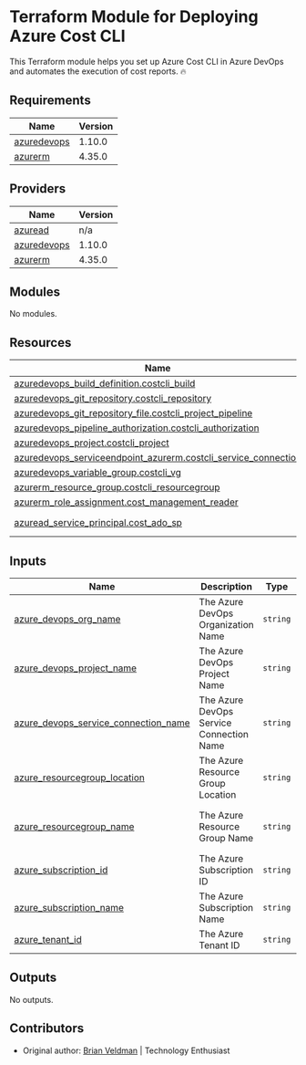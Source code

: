# Terraform Module for Deploying Azure Cost CLI

This Terraform module helps you set up Azure Cost CLI in Azure DevOps and automates the execution of cost reports. 🔥

## Requirements

| Name | Version |
|------|---------|
| <a name="requirement_azuredevops"></a> [azuredevops](#requirement\_azuredevops) | 1.10.0 |
| <a name="requirement_azurerm"></a> [azurerm](#requirement\_azurerm) | 4.35.0 |

## Providers

| Name | Version |
|------|---------|
| <a name="provider_azuread"></a> [azuread](#provider\_azuread) | n/a |
| <a name="provider_azuredevops"></a> [azuredevops](#provider\_azuredevops) | 1.10.0 |
| <a name="provider_azurerm"></a> [azurerm](#provider\_azurerm) | 4.35.0 |

## Modules

No modules.

## Resources

| Name | Type |
|------|------|
| [azuredevops_build_definition.costcli_build](https://registry.terraform.io/providers/microsoft/azuredevops/1.10.0/docs/resources/build_definition) | resource |
| [azuredevops_git_repository.costcli_repository](https://registry.terraform.io/providers/microsoft/azuredevops/1.10.0/docs/resources/git_repository) | resource |
| [azuredevops_git_repository_file.costcli_project_pipeline](https://registry.terraform.io/providers/microsoft/azuredevops/1.10.0/docs/resources/git_repository_file) | resource |
| [azuredevops_pipeline_authorization.costcli_authorization](https://registry.terraform.io/providers/microsoft/azuredevops/1.10.0/docs/resources/pipeline_authorization) | resource |
| [azuredevops_project.costcli_project](https://registry.terraform.io/providers/microsoft/azuredevops/1.10.0/docs/resources/project) | resource |
| [azuredevops_serviceendpoint_azurerm.costcli_service_connection](https://registry.terraform.io/providers/microsoft/azuredevops/1.10.0/docs/resources/serviceendpoint_azurerm) | resource |
| [azuredevops_variable_group.costcli_vg](https://registry.terraform.io/providers/microsoft/azuredevops/1.10.0/docs/resources/variable_group) | resource |
| [azurerm_resource_group.costcli_resourcegroup](https://registry.terraform.io/providers/hashicorp/azurerm/4.35.0/docs/resources/resource_group) | resource |
| [azurerm_role_assignment.cost_management_reader](https://registry.terraform.io/providers/hashicorp/azurerm/4.35.0/docs/resources/role_assignment) | resource |
| [azuread_service_principal.cost_ado_sp](https://registry.terraform.io/providers/hashicorp/azuread/latest/docs/data-sources/service_principal) | data source |

## Inputs

| Name | Description | Type | Default | Required |
|------|-------------|------|---------|:--------:|
| <a name="input_azure_devops_org_name"></a> [azure\_devops\_org\_name](#input\_azure\_devops\_org\_name) | The Azure DevOps Organization Name | `string` | n/a | yes |
| <a name="input_azure_devops_project_name"></a> [azure\_devops\_project\_name](#input\_azure\_devops\_project\_name) | The Azure DevOps Project Name | `string` | `"Azure Cost CLI"` | no |
| <a name="input_azure_devops_service_connection_name"></a> [azure\_devops\_service\_connection\_name](#input\_azure\_devops\_service\_connection\_name) | The Azure DevOps Service Connection Name | `string` | `"sc-costcli-wif"` | no |
| <a name="input_azure_resourcegroup_location"></a> [azure\_resourcegroup\_location](#input\_azure\_resourcegroup\_location) | The Azure Resource Group Location | `string` | `"West Europe"` | no |
| <a name="input_azure_resourcegroup_name"></a> [azure\_resourcegroup\_name](#input\_azure\_resourcegroup\_name) | The Azure Resource Group Name | `string` | `"rg-costcli-prod-westeu-001"` | no |
| <a name="input_azure_subscription_id"></a> [azure\_subscription\_id](#input\_azure\_subscription\_id) | The Azure Subscription ID | `string` | n/a | yes |
| <a name="input_azure_subscription_name"></a> [azure\_subscription\_name](#input\_azure\_subscription\_name) | The Azure Subscription Name | `string` | n/a | yes |
| <a name="input_azure_tenant_id"></a> [azure\_tenant\_id](#input\_azure\_tenant\_id) | The Azure Tenant ID | `string` | n/a | yes |

## Outputs

No outputs.

## Contributors
- Original author: [Brian Veldman](https://www.linkedin.com/in/brian-veldman/) | Technology Enthusiast
